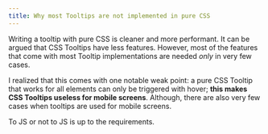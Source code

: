 ```yaml
---
title: Why most Tooltips are not implemented in pure CSS
---
```


Writing a tooltip with pure CSS is cleaner and more performant. It can be argued that CSS Tooltips have less features. However, most of the features that come with most Tooltip implementations are needed *only* in very few cases.

I realized that this comes with one notable weak point: a pure CSS Tooltip that works for all elements can only be triggered with hover; **this makes CSS Tooltips useless for mobile screens**. Although, there are also very few cases when tooltips are used for mobile screens.

To JS or not to JS is up to the requirements.
